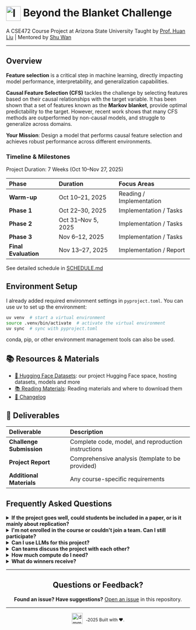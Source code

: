 # <img src="docs/logo.png" alt="logo" width="40" style="vertical-align:middle;"/> Beyond the Blanket Challenge

A CSE472 Course Project at Arizona State University
Taught by [Prof. Huan Liu](https://faculty.engineering.asu.edu/huanliu/) | Mentored by [Shu Wan](https://shu-wan.github.io/)

---

## Overview

**Feature selection** is a critical step in machine learning, directly impacting model
performance, interpretability, and generalization capabilities.

**Causal Feature Selection (CFS)** tackles the challenge by selecting features based on their causal
relationships with the target variable. It has been shown that a set of features known as the
**Markov blanket**, provide optimal predictability to the target.
However, recent work shows that many CFS methods are outperformed by non-causal models,
and struggle to generalize across domains.

**Your Mission**: Design a model that performs causal feature selection and achieves
robust performance across different environments.

### Timeline & Milestones

Project Duration: 7 Weeks (Oct 10–Nov 27, 2025)

| Phase                | Duration           | Focus Areas              |
| :------------------- | :----------------- | :----------------------- |
| **Warm-up**          | Oct 10–21, 2025    | Reading / Implementation |
| **Phase 1**          | Oct 22–30, 2025    | Implementation / Tasks   |
| **Phase 2**          | Oct 31–Nov 5, 2025 | Implementation / Tasks   |
| **Phase 3**          | Nov 6–12, 2025     | Implementation / Tasks   |
| **Final Evaluation** | Nov 13–27, 2025    | Implementation / Report  |

See detailed schedule in [SCHEDULE.md](docs/SCHEDULE.md)

## Environment Setup

I already added required environment settings in `pyproject.toml`. You can use uv to set up the environment:

```bash
uv venv  # start a virtual environment
source .venv/bin/activate  # activate the virtual environment
uv sync  # sync with pyproject.toml
```

conda, pip, or other environment management tools can also be used.

## 📚 Resources & Materials

* [🤗 Hugging Face Datasets](https://huggingface.co/datasets/CSE472-blanket-challenge): our project
Hugging Face space, hosting datasets, models and more
* [📚 Reading Materials](docs/READING.md): Reading materials and where to download them
* [📝 Changelog](CHANGELOG.md)

## 🎯 Deliverables

| **Deliverable** | **Description** |
|:---|:---|
| **Challenge Submission** | Complete code, model, and reproduction instructions |
| **Project Report** | Comprehensive analysis (template to be provided) |
| **Additional Materials** | Any course-specific requirements |

## Frequently Asked Questions

<details>
<summary><strong> If the project goes well, could students be included in a paper,
or is it mainly about replication?</strong></summary>

The project builds on an ongoing research that's still in an exploratory stage.
The instructor will ensure all tasks have reasonable, verifiable answers and will be actively
involved in the process. While the main goal is to explore and understand the work, there is
potential for meaningful contributions depending on progress.
</details>

<details>
<summary><strong> I'm not enrolled in the course or couldn't join a team. Can I still participate?</strong></summary>

**Yes!** All materials are public—feel free to follow along and ask questions.
We welcome independent learners and contributors.

</details>

<details>
<summary><strong> Can I use LLMs for this project?</strong></summary>

**Absolutely!** LLMs are encouraged for brainstorming and assistance. However, you must:

* Disclose where they were used in your final report
* Verify the correctness of any generated content
* Take full responsibility for all submitted work

</details>

<details>
<summary><strong> Can teams discuss the project with each other?</strong></summary>

Yes, but only discuss high-level ideas and concepts. Do not share code or specific implementation details.
All submissions must be your own work

</details>

<details>
<summary><strong> How much compute do I need?</strong></summary>

**Moderate requirements:**

* Access to Sol should be sufficient
* Google offers free Colab Pro for student accounts
* Most experiments can run on standard hardware

</details>

<details>
<summary><strong> What do winners receive?</strong></summary>

**Glory and more:**

* :trophy: Glory, :point_up: Eternal bragging rights
* Potential research and publication opportunities

</details>

---

<div align="center">

## Questions or Feedback?

**Found an issue? Have suggestions?**
[Open an issue](https://github.com/Shu-Wan/CSE472-blanket-challenge/issues) in this repository.

</div>

---

<p align="center">
  <a href="https://github.com/DMML-ASU/DMML/wiki">
     <img src="https://avatars.githubusercontent.com/u/30509390?s=200&v=4"
         alt="dmml_logo"
         height="30"
         style="vertical-align:middle; margin-right:10px;" />
  </a>
  <sub>2025 Built with ❤️.</sub>
</p>
